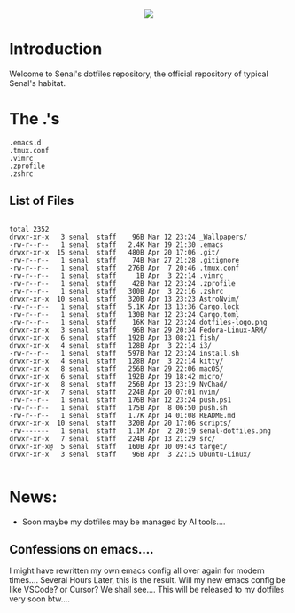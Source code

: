 <center>
<img src="./senal-dotfiles.png">
</center>

# Introduction

Welcome to Senal's dotfiles repository, the official repository of typical Senal's habitat.



# The .'s


``` shell
.emacs.d
.tmux.conf
.vimrc
.zprofile
.zshrc
```




## List of Files


``` shell

total 2352
drwxr-xr-x   3 senal  staff    96B Mar 12 23:24 _Wallpapers/
-rw-r--r--   1 senal  staff   2.4K Mar 19 21:30 .emacs
drwxr-xr-x  15 senal  staff   480B Apr 20 17:06 .git/
-rw-r--r--   1 senal  staff    74B Mar 27 21:28 .gitignore
-rw-r--r--   1 senal  staff   276B Apr  7 20:46 .tmux.conf
-rw-r--r--   1 senal  staff     1B Apr  3 22:14 .vimrc
-rw-r--r--   1 senal  staff    42B Mar 12 23:24 .zprofile
-rw-r--r--   1 senal  staff   300B Apr  3 22:16 .zshrc
drwxr-xr-x  10 senal  staff   320B Apr 13 23:23 AstroNvim/
-rw-r--r--   1 senal  staff   5.1K Apr 13 13:36 Cargo.lock
-rw-r--r--   1 senal  staff   130B Mar 12 23:24 Cargo.toml
-rw-r--r--   1 senal  staff    16K Mar 12 23:24 dotfiles-logo.png
drwxr-xr-x   3 senal  staff    96B Mar 29 20:34 Fedora-Linux-ARM/
drwxr-xr-x   6 senal  staff   192B Apr 13 08:21 fish/
drwxr-xr-x   4 senal  staff   128B Apr  3 22:14 i3/
-rw-r--r--   1 senal  staff   597B Mar 12 23:24 install.sh
drwxr-xr-x   4 senal  staff   128B Apr  3 22:14 kitty/
drwxr-xr-x   8 senal  staff   256B Mar 29 22:06 macOS/
drwxr-xr-x   6 senal  staff   192B Apr 19 18:42 micro/
drwxr-xr-x   8 senal  staff   256B Apr 13 23:19 NvChad/
drwxr-xr-x   7 senal  staff   224B Apr 20 07:01 nvim/
-rw-r--r--   1 senal  staff   176B Mar 12 23:24 push.ps1
-rw-r--r--   1 senal  staff   175B Apr  8 06:50 push.sh
-rw-r--r--   1 senal  staff   1.7K Apr 14 01:08 README.md
drwxr-xr-x  10 senal  staff   320B Apr 20 17:06 scripts/
-rw-------   1 senal  staff   1.1M Apr  2 20:19 senal-dotfiles.png
drwxr-xr-x   7 senal  staff   224B Apr 13 21:29 src/
drwxr-xr-x@  5 senal  staff   160B Apr 10 09:43 target/
drwxr-xr-x   3 senal  staff    96B Apr  3 22:15 Ubuntu-Linux/


```


# News:

- Soon maybe my dotfiles may be managed by AI tools....


## Confessions on emacs....
I might have rewritten my own emacs config all over again for modern times.... 
Several Hours Later, this is the result. Will my new emacs config be like VSCode? or Cursor? 
We shall see.... This will be released to my dotfiles very soon btw....
